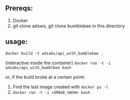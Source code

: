 ## Prereqs:

  1. Docker
  2. git clone adsws, git clone bumblebee in this directory

## usage:

`docker build -t adsabs/api_with_bumblebee .`

(interactive inside the container) `docker run -t -i adsabs/api_with_bumblbee bash `

or, if the build broke at a certain point:

1. Find the last image created with `docker ps -l`
2. `docker run -t -i <IMAGE_HASH> bash`

